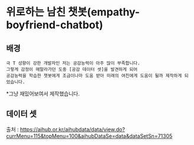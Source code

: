 # 위로하는 남친 챗봇(empathy-boyfriend-chatbot)

## 배경
```
극 T 성향이 강한 개발자인 저는 공감능력이 아주 많이 부족합니다.
그렇게 감정이 매말라가던 도중 [공감 데이터 셋]을 발견하게 되어 
공감능력을 학습한 챗봇에게 조금이나마 도움 받아 미래의 여친에게 도움이 될까 제작하게 되었습니다.
```
*그냥 재밌어보여서 제작했습니다.

## 데이터 셋

출처 : https://aihub.or.kr/aihubdata/data/view.do?currMenu=115&topMenu=100&aihubDataSe=data&dataSetSn=71305

